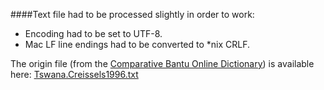 ####Text file had to be processed slightly in order to work:
* Encoding had to be set to UTF-8.
* Mac LF line endings had to be converted to *nix CRLF.
 
The origin file (from the [Comparative Bantu Online Dictionary](http://www.cbold.ish-lyon.cnrs.fr/)) is available here:
  [Tswana.Creissels1996.txt](http://www.cbold.ish-lyon.cnrs.fr/Load.aspx?Langue=Tswana&Type=Text&Fichier=Tswana.Creissels1996.txt)
